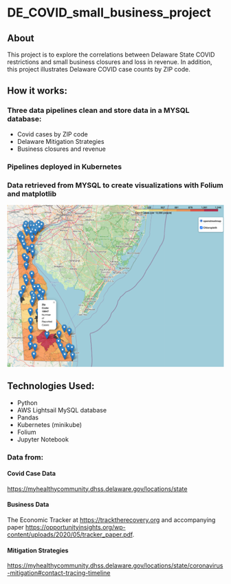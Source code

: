 # DE_COVID_small_business_project

## About
This project is to explore the correlations between Delaware State COVID restrictions and small business closures and loss in revenue. In addition, this project illustrates Delaware COVID case counts by ZIP code.

## How it works:
### Three data pipelines clean and store data in a MYSQL database:
* Covid cases by ZIP code 
* Delaware Mitigation Strategies
* Business closures and revenue
### Pipelines deployed in Kubernetes
### Data retrieved from MYSQL to create visualizations with Folium and matplotlib
![](DE_Covid_Map.png)

## Technologies Used:
* Python
* AWS Lightsail MySQL database
* Pandas
* Kubernetes (minikube) 
* Folium
* Jupyter Notebook
### Data from:
#### Covid Case Data
https://myhealthycommunity.dhss.delaware.gov/locations/state
#### Business Data
The Economic Tracker at  https://tracktherecovery.org and accompanying paper https://opportunityinsights.org/wp-content/uploads/2020/05/tracker_paper.pdf.
#### Mitigation Strategies
https://myhealthycommunity.dhss.delaware.gov/locations/state/coronavirus-mitigation#contact-tracing-timeline

